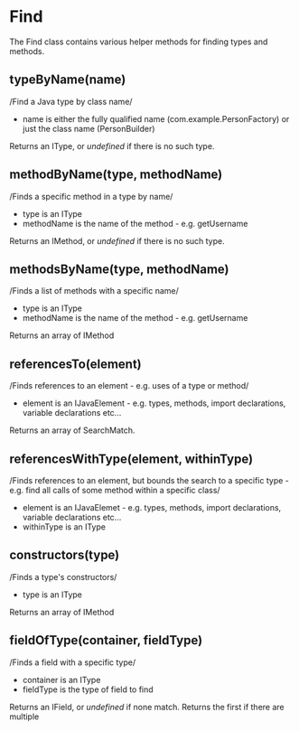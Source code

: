 
# Find

The Find class contains various helper methods for finding types and methods.

## typeByName(name)
/Find a Java type by class name/
* name is either the fully qualified name (com.example.PersonFactory) or just the class name (PersonBuilder)

Returns an IType, or *undefined* if there is no such type.

## methodByName(type, methodName)
/Finds a specific method in a type by name/
* type is an IType
* methodName is the name of the method - e.g. getUsername

Returns an IMethod, or *undefined* if there is no such type.

## methodsByName(type, methodName)
/Finds a list of methods with a specific name/
* type is an IType
* methodName is the name of the method - e.g. getUsername

Returns an array of IMethod

## referencesTo(element)
/Finds references to an element - e.g. uses of a type or method/
* element is an IJavaElement - e.g. types, methods, import declarations, variable declarations etc...

Returns an array of SearchMatch.

## referencesWithType(element, withinType)
/Finds references to an element, but bounds the search to a specific type - e.g. find all calls of some method within a specific class/
* element is an IJavaElemet - e.g. types, methods, import declarations, variable declarations etc...
* withinType is an IType

## constructors(type)
/Finds a type's constructors/
* type is an IType

Returns an array of IMethod

## fieldOfType(container, fieldType)
/Finds a field with a specific type/
* container is an IType
* fieldType is the type of field to find

Returns an IField, or *undefined* if none match. Returns the first if there are multiple


